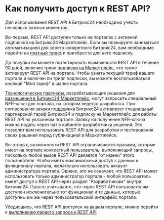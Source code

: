 # Как получить доступ к REST API?

Для использования REST API в Битрикс24 необходимо учесть несколько важных моментов.

Во-первых, REST API доступен только на порталах с активной подпиской на Битрикс24 Маркетплейс. Если вы планируете заниматься автоматизацией для своего конкретного Битрикс24, вам необходимо перейти на [платный тариф](https://www.bitrix24.ru/prices/) и приобрести для него подписку.

До покупки вы можете потестировать возможности REST API в течение 90 дней, включив триал [подписки на Маркетплейс](https://helpdesk.bitrix24.ru/open/12154172/), что также активирует REST API на портале. Чтобы узнать текущий тариф вашего портала и включен ли триал подписки, вы можете воспользоваться кнопкой "Мой тариф" в шапке портала.

[Технологические партнеры](../market/technology-partnership.md), разрабатывающие решения для [размещения в Битрикс24 Маркетплейс](../market/index.md), могут запросить специальный NFR-ключ для портала, на котором ведется разработка. При согласовании заявки поддержка Битрикс24 активирует специальный партнерский тариф Битрикс24 и подписку на Маркетплейс для работы REST API на указанном портале. Заявку на получение NFR-ключа можно подать через чат в кабинете разработчика решений. Это позволит вам использовать REST API для разработки и тестирования своих решений перед публикацией в Маркетплейсе.

Во-вторых, возможности REST API ограничиваются правами, которые имеет на портале конкретный пользователь, выполняющий запросы, поскольку любой вызов REST API делается "от имени" этого пользователя. Чтобы иметь максимальный доступ к данным и функционалу портала, желательно использовать аккаунт администратора портала. Однако, это не означает, что REST API может использовать только администратор портала - любой пользователь имеет доступ к REST API через раздел "Разработчикам" внутри Битрикс24. Просто учитывайте, что через REST API пользователям доступен исключительно тот функционал и те данные, которые доступны им же через пользовательский интерфейс портала.

Убедившись, что REST API доступен на вашем портале, можно перейти к [выполнению первого запроса к REST API](./first-rest-api-call.md).
